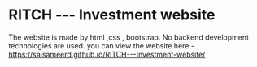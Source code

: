 # RITCH --- Investment website 
The website is made by html ,css , bootstrap.
No backend development technologies are used.
you can view the website here - https://saisameerd.github.io/RITCH---Investment-website/
